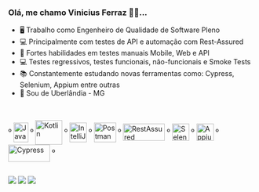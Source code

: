 ### Olá, me chamo Vinicius Ferraz 👋🏻...


- 🖥 Trabalho como Engenheiro de Qualidade de Software Pleno
- 💻 Principalmente com testes de API e automação com Rest-Assured
- 📱 Fortes habilidades em testes manuais Mobile, Web e API
- 💻 Testes regressivos, testes funcionais, não-funcionais e Smoke Tests
- 📚 Constantemente estudando novas ferramentas como: Cypress, Selenium, Appium entre outras
- 🏡 Sou de Uberlândia - MG
##

<div style="display: inline_block"><br>
  º <img align="center" alt="Java" height="40" width="30" src="https://upload.wikimedia.org/wikipedia/pt/thumb/3/30/Java_programming_language_logo.svg/1200px-Java_programming_language_logo.svg.png">
    º 
  <img align="center" alt="Kotlin" height="50" width="55" src="https://download.logo.wine/logo/Kotlin_(programming_language)/Kotlin_(programming_language)-Logo.wine.png">  º  
  <img align="center" alt="IntelliJ" height="40" width="35" src="https://upload.wikimedia.org/wikipedia/commons/thumb/9/9c/IntelliJ_IDEA_Icon.svg/1024px-IntelliJ_IDEA_Icon.svg.png">  º
  <img align="center" alt="Postman" height="40" width="45" src="https://i.pinimg.com/originals/64/99/93/6499935405de4ebc998a10c121dabff5.png">  º  
  <img align="center" alt="RestAssured" height="35" width="85" src="https://i0.wp.com/blog.knoldus.com/wp-content/uploads/2020/05/Rest-assured-logo.png?fit=446%2C113&ssl=1">  º
    <img align="center" alt="Selenium" height="35" width="35" src="https://seeklogo.com/images/S/selenium-logo-A1B53CEFB0-seeklogo.com.png">  º
    <img align="center" alt="Appium" height="35" width="35" src="https://www.svgrepo.com/show/353413/appium.svg">  º
      <img align="center" alt="Cypress" height="35" width="85" src="https://media.licdn.com/dms/image/C5612AQHKVqQUMDeNJA/article-cover_image-shrink_600_2000/0/1568764160343?e=2147483647&v=beta&t=hdVWyruuOlFGk1EpETWWknPpxC0xE8cTvx4nWUctCQ8">  º
</div> 

##
<div>
<a href="https://www.linkedin.com/in/viniciusferrazmello/" target="_blank"><img src="https://img.shields.io/badge/-LinkedIn-%230077B5?style=for-the-badge&logo=linkedin&logoColor=white" target="_blank"></a>
<a href = "mailto:viniciusferrazmello@hotmail.com"><img src="https://img.shields.io/badge/Microsoft_Outlook-0078D4?style=for-the-badge&logo=microsoft-outlook&logoColor=white" target="_blank"></a>
   <a href = "https://wa.me/5534992615215"><img src="https://img.shields.io/badge/WhatsApp-25D366?style=for-the-badge&logo=whatsapp&logoColor=white" target="_blank"></a>
</div>
